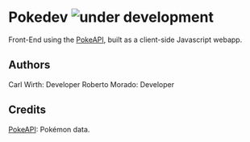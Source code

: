 Pokedev ![under development](https://img.shields.io/badge/coverage-5%25-red)
====

Front-End using the [PokeAPI](http://pokeapi.co/), built as a client-side Javascript webapp.

Authors
---
Carl Wirth: Developer
Roberto Morado: Developer

Credits
---
[PokeAPI](http://pokeapi.co/): Pokémon data.
